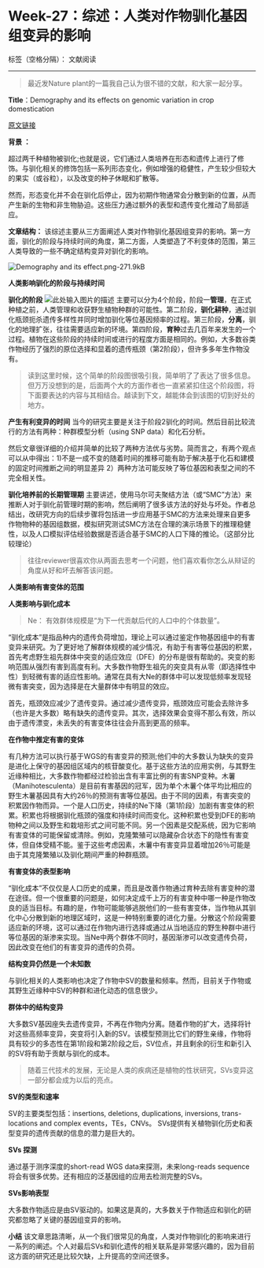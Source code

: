 # Week-27：综述：人类对作物驯化基因组变异的影响

标签（空格分隔）： 文献阅读

---

> 最近发Nature plant的一篇我自己认为很不错的文献，和大家一起分享。



**Title**：Demography and its effects on genomic variation in crop domestication

[原文链接][1]

**背景 ：**

超过两千种植物被驯化;也就是说，它们通过人类培养在形态和遗传上进行了修饰。与驯化相关的修饰包括一系列形态变化，例如增强的稳健性，产生较少但较大的果实（或谷粒），以及改变的种子休眠和扩散等。

然而，形态变化并不会在驯化后停止，因为初期作物通常会分散到新的位置，从而产生新的生物和非生物胁迫。这些压力通过额外的表型和遗传变化推动了局部适应。


**文章结构：**
该综述主要从三方面阐述人类对作物驯化基因组变异的影响。第一方面，驯化的阶段与持续时间的角度，第二方面，人类塑造了不利变体的范围，第三人类导致的一些不确定结构变异对驯化的影响。

![Demography and its effect.png-271.9kB][2]

**人类影响驯化的阶段与持续时间**

**驯化的阶段**
![此处输入图片的描述][3]
主要可以分为4个阶段，阶段一**管理**，在正式种植之前，人类管理和收获野生植物种群的可能性。第二阶段，**驯化耕种**，通过驯化瓶颈扼杀遗传多样性并同时增加驯化等位基因频率的过程。第三阶段，**分离**，驯化的地理扩张，往往需要适应新的环境。第四阶段，**育种**过去几百年来发生的一个过程。植物在这些阶段的持续时间或进行的程度方面是相同的。例如，大多数谷类作物经历了强烈的原位选择和显着的遗传瓶颈（第2阶段），但许多多年生作物没有。

> 读到这里时候，这个简单的阶段图很吸引我，简单明了了表达了很多信息。但万万没想到的是，后面两个大的方面作者也一直紧紧扣住这个阶段图，将下面要表达的内容与其相结合。越读到下文，越能体会到该图的切到好处的地方。

**产生有利变异的时间**
当今的研究主要是关注于阶段2驯化的时间。然后目前比较流行的方法有两种：种群模型分析（using SNP data）和化石分析。

然后文章很详细的介绍并简单的比较了两种方法优与劣势。简而言之，有两个观点可以从中得出：1)不是一成不变的随着时间的推移可能有助于解决基于化石和建模的固定时间推断之间的明显差异 2）两种方法可能反映了等位基因和表型之间的不完全相关性。

**驯化培养前的长期管理期**
主要讲述，使用马尔可夫聚结方法（或“SMC”方法）来推断人对于驯化前管理时期的影响，然后阐明了很多该方法的好处与坏处。作者总结出，改研究方向的后续步骤将包括进一步应用基于SMC的方法来处理来自更多作物物种的基因组数据，模拟研究测试SMC方法在合理的演示场景下的推理稳健性，以及人口模拟评估经验数据是否适合基于SMC的人口下降的推论。（这部分比较理论）

> 往往reviewer很喜欢你从两面去思考一个问题，他们喜欢看你怎么从辩证的角度从好和坏去解答该问题。


**人类影响有害变体的范围**

**人类影响与驯化成本**

> Ne： 有效群体规模是“为下一代贡献后代的人口中的个体数量”。


“驯化成本”是指品种内的遗传负荷增加，理论上可以通过鉴定作物基因组中的有害变异来研究。为了更好地了解群体规模的减少情况，有助于有害等位基因的积累，首先考虑野生祖先群体中突变的适应效应（DFE）的分布是很有帮助的。突变的影响范围从强烈有害到高度有利。大多数作物野生祖先的突变具有从零（即选择性中性）到轻微有害的适应性影响。通常在具有大Ne的群体中可以发现低频率发现轻微有害突变，因为选择是在大量群体中有明显的效应。

首先，瓶颈效应减少了遗传变异。通过减少遗传变异，瓶颈效应可能会去除许多（也许是大多数）略有缺失的遗传变异。其次，选择效果会变得不那么有效，所以由于遗传漂变，未丢失的有害变体往往会升高到更高的频率。

**在作物中推定有害的变体**

有几种方法可以执行基于WGS的有害变异的预测;他们中的大多数认为缺失的变异是进化上保守的基因组区域内的核苷酸变化。基于这些方法的应用实例，与其野生近缘种相比，大多数作物都经过检验出含有丰富比例的有害SNP变种。木薯（Manihotesculenta）是目前有害基因的冠军，因为单个木薯个体平均比相应的野生木薯基因具有大约26％的预测有害等位基因。由于不同的因素，有害突变的积累因作物而异。一个是人口历史，持续的Ne下降（第1阶段）加剧有害变体的积累。积累也将根据驯化瓶颈的强度和持续时间而变化。这种积累也受到DFE的影响物种之间以及野生和栽培形式之间可能不同。另一个因素是交配系统，因为它影响有害变体的可能保留或清除。例如，克隆繁殖可以隐藏杂合状态下的隐性有害变体，但自体受精不能。鉴于这些考虑因素，木薯中有害变异显着增加26％可能是由于其克隆繁殖以及驯化期间严重的种群瓶颈。


**有害变体的表型影响**

“驯化成本”不仅仅是人口历史的成果，而且是改善作物通过育种去除有害变种的潜在途径。但一个很重要的问题是，如何决定成千上万的有害变种中哪一种是作物改良的适当目标。有趣的是，作物可能能够逃脱他们的一些有害变体，当作物从其驯化中心分散到新的地理区域时，这是一种特别重要的进化力量。分散这个阶段需要适应新的环境，这可以通过在作物内进行选择或通过从当地适应的野生种群中进行等位基因的渐渗来实现。当Ne中两个群体不同时，基因渐渗可以改变遗传负荷，因此改变在他们的有害变异的遗传的负荷。

**结构变异仍然是一个未知数**

与驯化相关的人类影响也决定了作物中SV的数量和频率。然而，目前关于作物或其野生近缘种中SV的种群和进化动态的信息很少。

**群体中的结构变异**


大多数SV基因座失去遗传变异，不再在作物内分离。随着作物的扩大，选择将针对这些高频率变异，突变将引入新的SV。该模型预测比它们的野生亲缘，作物将具有较少的多态性在第1阶段和第2阶段之后，SV位点，并且剩余的衍生和新引入的SV将有助于贡献与驯化的成本。

> 随着三代技术的发展，无论是人类的疾病还是植物的性状研究，SVs变异这一部分都会成为以后的亮点。

**SV的类型和速率**

SV的主要类型包括：insertions, deletions, duplications, inversions, trans- locations and complex events，TEs，CNVs。
SVs提供有关植物驯化历史和表型变异的遗传贡献的信息的潜力是巨大的。

**SVs 探测**


通过基于测序深度的short-read WGS data来探测，未来long-reads sequence将会有很多优势。还有相应的泛基因组的应用去检测完整的SVs。

**SVs影响表型**


大多数作物适应是由SV驱动的。如果这是真的，大多数关于作物适应和驯化的研究都忽略了关键的基因组变异的影响。



**小结**
该文章思路清晰，从一个我们很常见的角度，人类对作物驯化的影响来进行一系列的阐述。个人对最后SVs和驯化遗传的相关联系是非常感兴趣的，因为目前这方面的研究还是比较欠缺，上升提高的空间还很多。

  [1]: https://www.nature.com/articles/s41477-018-0210-1
  [2]: http://static.zybuluo.com/lakesea/5so82rz8ebomxefzpmd3kdsd/Demography%20and%20its%20effect.png
  [3]: https://media.springernature.com/m685/springer-static/image/art:10.1038/s41477-018-0210-1/MediaObjects/41477_2018_210_Fig1_HTML.png